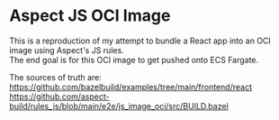 # Aspect JS OCI Image

This is a reproduction of my attempt to bundle a React app into an OCI image using Aspect's JS rules.  
The end goal is for this OCI image to get pushed onto ECS Fargate.  

The sources of truth are:  
https://github.com/bazelbuild/examples/tree/main/frontend/react  
https://github.com/aspect-build/rules_js/blob/main/e2e/js_image_oci/src/BUILD.bazel